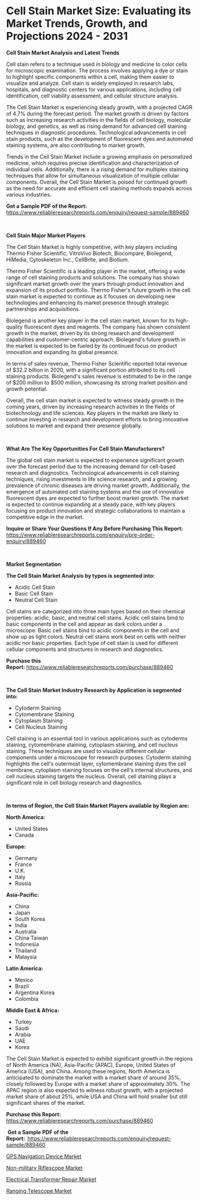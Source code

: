 <p><h1>Cell Stain Market Size: Evaluating its Market Trends, Growth, and Projections 2024 - 2031</h1></p><p><strong>Cell Stain Market Analysis and Latest Trends</strong></p>
<p><p>Cell stain refers to a technique used in biology and medicine to color cells for microscopic examination. The process involves applying a dye or stain to highlight specific components within a cell, making them easier to visualize and analyze. Cell stain is widely employed in research labs, hospitals, and diagnostic centers for various applications, including cell identification, cell viability assessment, and cellular structure analysis.</p><p>The Cell Stain Market is experiencing steady growth, with a projected CAGR of 4.7% during the forecast period. The market growth is driven by factors such as increasing research activities in the fields of cell biology, molecular biology, and genetics, as well as rising demand for advanced cell staining techniques in diagnostic procedures. Technological advancements in cell stain products, such as the development of fluorescent dyes and automated staining systems, are also contributing to market growth.</p><p>Trends in the Cell Stain Market include a growing emphasis on personalized medicine, which requires precise identification and characterization of individual cells. Additionally, there is a rising demand for multiplex staining techniques that allow for simultaneous visualization of multiple cellular components. Overall, the Cell Stain Market is poised for continued growth as the need for accurate and efficient cell staining methods expands across various industries.</p></p>
<p><strong>Get a Sample PDF of the Report:&nbsp;</strong> <a href="https://www.reliableresearchreports.com/enquiry/request-sample/889460">https://www.reliableresearchreports.com/enquiry/request-sample/889460</a></p>
<p>&nbsp;</p>
<p><strong>Cell Stain Major Market Players</strong></p>
<p><p>The Cell Stain Market is highly competitive, with key players including Thermo Fisher Scientific, VitroVivo Biotech, Biocompare, Biolegend, HiMedia, Cytoskeleton Inc., CellBrite, and Biotium. </p><p>Thermo Fisher Scientific is a leading player in the market, offering a wide range of cell staining products and solutions. The company has shown significant market growth over the years through product innovation and expansion of its product portfolio. Thermo Fisher's future growth in the cell stain market is expected to continue as it focuses on developing new technologies and enhancing its market presence through strategic partnerships and acquisitions.</p><p>Biolegend is another key player in the cell stain market, known for its high-quality fluorescent dyes and reagents. The company has shown consistent growth in the market, driven by its strong research and development capabilities and customer-centric approach. Biolegend's future growth in the market is expected to be fueled by its continued focus on product innovation and expanding its global presence.</p><p>In terms of sales revenue, Thermo Fisher Scientific reported total revenue of $32.2 billion in 2020, with a significant portion attributed to its cell staining products. Biolegend's sales revenue is estimated to be in the range of $200 million to $500 million, showcasing its strong market position and growth potential.</p><p>Overall, the cell stain market is expected to witness steady growth in the coming years, driven by increasing research activities in the fields of biotechnology and life sciences. Key players in the market are likely to continue investing in research and development efforts to bring innovative solutions to market and expand their presence globally.</p></p>
<p>&nbsp;</p>
<p><strong>What Are The Key Opportunities For Cell Stain Manufacturers?</strong></p>
<p><p>The global cell stain market is expected to experience significant growth over the forecast period due to the increasing demand for cell-based research and diagnostics. Technological advancements in cell staining techniques, rising investments in life science research, and a growing prevalence of chronic diseases are driving market growth. Additionally, the emergence of automated cell staining systems and the use of innovative fluorescent dyes are expected to further boost market growth. The market is expected to continue expanding at a steady pace, with key players focusing on product innovation and strategic collaborations to maintain a competitive edge in the market.</p></p>
<p><strong>Inquire or Share Your Questions If Any Before Purchasing This Report:</strong> <a href="https://www.reliableresearchreports.com/enquiry/pre-order-enquiry/889460">https://www.reliableresearchreports.com/enquiry/pre-order-enquiry/889460</a></p>
<p>&nbsp;</p>
<p><strong>Market Segmentation</strong></p>
<p><strong>The Cell Stain Market Analysis by types is segmented into:</strong></p>
<p><ul><li>Acidic Cell Stain</li><li>Basic Cell Stain</li><li>Neutral Cell Stain</li></ul></p>
<p><p>Cell stains are categorized into three main types based on their chemical properties: acidic, basic, and neutral cell stains. Acidic cell stains bind to basic components in the cell and appear as dark colors under a microscope. Basic cell stains bind to acidic components in the cell and show up as light colors. Neutral cell stains work best on cells with neither acidic nor basic properties. Each type of cell stain is used for different cellular components and structures in research and diagnostics.</p></p>
<p><strong>Purchase this Report:&nbsp;</strong><a href="https://www.reliableresearchreports.com/purchase/889460">https://www.reliableresearchreports.com/purchase/889460</a></p>
<p>&nbsp;</p>
<p><strong>The Cell Stain Market Industry Research by Application is segmented into:</strong></p>
<p><ul><li>Cytoderm Staining</li><li>Cytomembrane Staining</li><li>Cytoplasm Staining</li><li>Cell Nucleus Staining</li></ul></p>
<p><p>Cell staining is an essential tool in various applications such as cytoderms staining, cytomembrane staining, cytoplasm staining, and cell nucleus staining. These techniques are used to visualize different cellular components under a microscope for research purposes. Cytoderm staining highlights the cell's outermost layer, cytomembrane staining dyes the cell membrane, cytoplasm staining focuses on the cell's internal structures, and cell nucleus staining targets the nucleus. Overall, cell staining plays a significant role in cell biology research and diagnostics.</p></p>
<p>&nbsp;</p>
<p><strong>In terms of Region, the Cell Stain Market Players available by Region are:</strong></p>
<p>
    <p> <strong> North America: </strong>
        <ul>
            <li>United States</li>
            <li>Canada</li>
        </ul>
        </p> 
    <p> <strong> Europe: </strong>
        <ul>
            <li>Germany</li>
            <li>France</li>
            <li>U.K.</li>
            <li>Italy</li>
            <li>Russia</li>
        </ul>
        </p> 
    <p> <strong> Asia-Pacific: </strong>
        <ul>
            <li>China</li>
            <li>Japan</li>
            <li>South Korea</li>
            <li>India</li>
            <li>Australia</li>
            <li>China Taiwan</li>
            <li>Indonesia</li>
            <li>Thailand</li>
            <li>Malaysia</li>
        </ul>
        </p> 
    <p> <strong> Latin America: </strong>
        <ul>
            <li>Mexico</li>
            <li>Brazil</li>
            <li>Argentina Korea</li>
            <li>Colombia</li>
        </ul>
        </p> 
    <p> <strong> Middle East & Africa: </strong>
        <ul>
            <li>Turkey</li>
            <li>Saudi</li>
            <li>Arabia</li>
            <li>UAE</li>
            <li>Korea</li>
        </ul>
    </p>
    </p>
<p><p>The Cell Stain Market is expected to exhibit significant growth in the regions of North America (NA), Asia-Pacific (APAC), Europe, United States of America (USA), and China. Among these regions, North America is anticipated to dominate the market with a market share of around 35%, closely followed by Europe with a market share of approximately 30%. The APAC region is also expected to witness robust growth, with a projected market share of about 25%, while USA and China will hold smaller but still significant shares of the market.</p></p>
<p><strong>Purchase this Report: </strong><a href="https://www.reliableresearchreports.com/purchase/889460">https://www.reliableresearchreports.com/purchase/889460</a></p>
<p>&nbsp;<strong>Get a Sample PDF of the Report:&nbsp;&nbsp;</strong><a href="https://www.reliableresearchreports.com/enquiry/request-sample/889460">https://www.reliableresearchreports.com/enquiry/request-sample/889460</a></p>
<p><strong></strong></p>
<p><p><a href="https://view.publitas.com/reportprime-1/gps-navigation-device-market-offer-valuable-insights-into-market-size-market-share-market-trends-and-projections-spanning-from-2023-to-2030/">GPS Navigation Device Market</a></p><p><a href="https://view.publitas.com/reportprime-1/non-military-riflescope-market-size-growth-outlook-from-2023-to-2030-projecting-at-markets-trends-analysis-by-application-regional-outlook-and-revenue/">Non-military Riflescope Market</a></p><p><a href="https://funky-papaya-cf4.notion.site/Global-Electrical-Transformer-Repair-Market-by-Types-Applications-and-Major-Players-with-Regional-decfd10ee6724d9cbffdfc8644aa6df1">Electrical Transformer Repair Market</a></p><p><a href="https://view.publitas.com/reportprime-1/ranging-telescope-market-research-report-the-key-to-successful-business-strategy-forecasted-for-period-from-2023-2030/">Ranging Telescope Market</a></p></p>